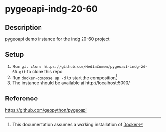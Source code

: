 # pygeoapi-indg-20-60

## Description

pygeoapi demo instance for the indg 20-60 project

## Setup

1. Run `git clone https://github.com/MediaComem/pygeoapi-indg-20-60.git` to clone this repo    
2. Run `docker-compose up -d` to start the composition[^1]
3. The instance should be available at http://localhost:5000/

[^1]: This documentation assumes a working installation of [Docker](https://www.docker.com/)

## Reference

https://github.com/geopython/pygeoapi
